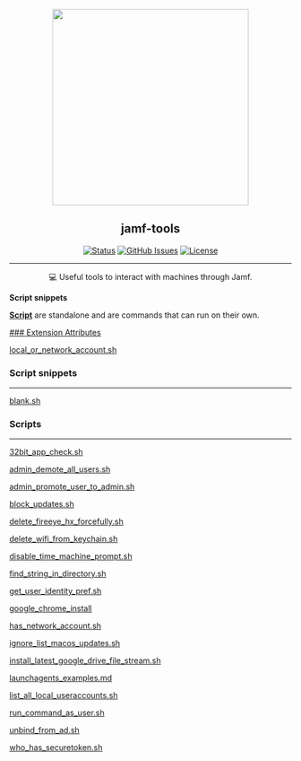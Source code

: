 <p align="center">
  <a href="https://github.com/Alitejawi/jamf-tools">
 <img width=350px src="https://www.vectorlogo.zone/logos/jamf/jamf-ar21.svg"></a>
</p>

<h2 align="center">jamf-tools</h2>

<div align="center">

[![Status](https://img.shields.io/github/last-commit/Alitejawi/jamf-tools.svg?style=flat-square)](https://github.com/Alitejawi/jamf-tools/commits/master)
[![GitHub Issues](https://img.shields.io/github/issues/Alitejawi/jamf-tools.svg?style=flat-square)](https://github.com/Alitejawi/jamf-tools/issues)
[![License](https://img.shields.io/github/license/Alitejawi/jamf-tools?style=flat-square)](https://github.com/Alitejawi/jamf-tools/blob/master/LICENSE)

</div>

---

<p align="center">
💻 Useful tools to interact with machines through Jamf.
  <br>
</p>

**Script snippets**

[**Script**](https://github.com/Alitejawi/jamf-tools/tree/master/Scripts) are standalone and are commands that can run on their own. 

[### Extension Attributes](https://github.com/Alitejawi/jamf-tools/tree/master/Extension%20Attributes)

[local_or_network_account.sh](https://github.com/Alitejawi/jamf-tools/blob/master/Extension%20Attributes/local_or_network_account.sh)


### Script snippets
--------

[blank.sh](https://github.com/Alitejawi/jamf-tools/blob/master/Script%20snippets/blank.sh)

### Scripts
---


[32bit\_app\_check.sh](https://github.com/Alitejawi/jamf-tools/blob/master/Scripts/32bit_app_check.sh)

[admin_demote_all_users.sh](https://github.com/Alitejawi/jamf-tools/blob/master/Scripts/admin_demote_all_users.sh)  

[admin_promote_user_to_admin.sh](https://github.com/Alitejawi/jamf-tools/blob/master/Scripts/admin_promote_user_to_admin.sh)  

[block\_updates.sh](https://github.com/Alitejawi/jamf-tools/blob/master/Scripts/block_updates.sh)  

[delete\_fireeye\_hx\_forcefully.sh](https://github.com/Alitejawi/jamf-tools/blob/master/Scripts/delete_fireeye_hx_forcefully.sh)
  
[delete\_wifi\_from\_keychain.sh](https://github.com/Alitejawi/jamf-tools/blob/master/Scripts/delete_wifi_from_keychain.sh) 

[disable\_time\_machine\_prompt.sh](https://github.com/Alitejawi/jamf-tools/blob/master/Scripts/disable_time_machine_prompt.sh)  

[find\_string\_in\_directory.sh](https://github.com/Alitejawi/jamf-tools/blob/master/Scripts/find_string_in_directory.sh) 

[get\_user\_identity\_pref.sh](https://github.com/Alitejawi/jamf-tools/blob/master/Scripts/get_user_identity_pref.sh)  

[google\_chrome\_install](https://github.com/Alitejawi/jamf-tools/blob/master/Scripts/google_chrome_install.sh)  

[has_network_account.sh](https://github.com/Alitejawi/jamf-tools/blob/master/Scripts/has_network_account.sh)

[ignore_list_macos_updates.sh](https://github.com/Alitejawi/jamf-tools/blob/master/Scripts/ignore_list_macos_updates.sh)

[install_latest_google_drive_file_stream.sh](https://github.com/Alitejawi/jamf-tools/blob/master/Scripts/install_latest_google_drive_file_stream.sh)

[launchagents\_examples.md](https://github.com/Alitejawi/jamf-tools/blob/master/Scripts/LaunchAgents_examples.md)  

[list_all_local_useraccounts.sh](https://github.com/Alitejawi/jamf-tools/blob/master/Scripts/list_all_local_useraccounts.sh)

[run_command_as_user.sh](https://github.com/Alitejawi/jamf-tools/blob/master/Scripts/run_command_as_user.sh)

[unbind_from_ad.sh](https://github.com/Alitejawi/jamf-tools/blob/master/Scripts/unbind_from_ad.sh)

[who_has_securetoken.sh](https://github.com/Alitejawi/jamf-tools/blob/master/Scripts/who_has_securetoken.sh)